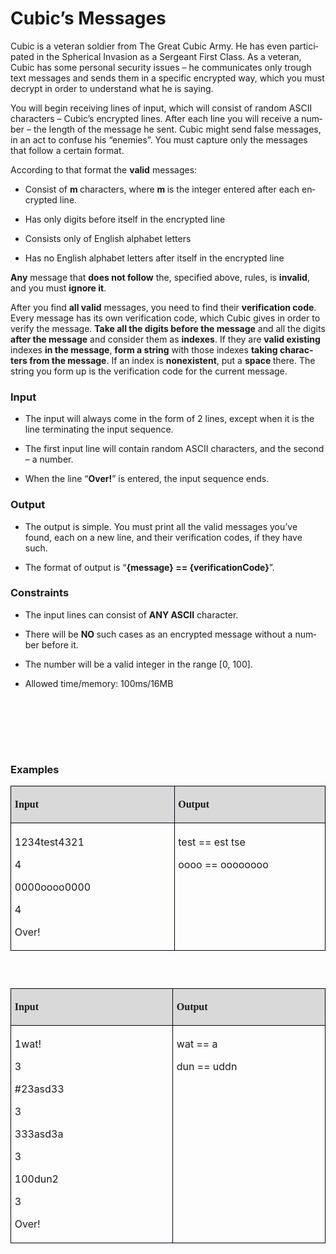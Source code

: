 <H1 LANG="bg-BG" CLASS="western"><A NAME="_GoBack"></A>
Cubic’s <SPAN LANG="en-US">Messages</SPAN></H1>
<P LANG="bg-BG" CLASS="western" STYLE="margin-bottom: 0.14in"><SPAN LANG="en-US">Cubic
is a veteran soldier from The Great Cubic Army. He has even
participated in the Spherical Invasion as a Sergeant First Class. As
a veteran, Cubic has some personal security issues – he
communicates only trough text messages and sends them in a specific
encrypted way, which you must decrypt in order to understand what he
is saying.</SPAN></P>
<P LANG="bg-BG" CLASS="western" STYLE="margin-bottom: 0.14in"><SPAN LANG="en-US">You
will begin receiving lines of input, which will consist of random
ASCII characters – Cubic’s encrypted lines. After each line you
will receive a number – the length of the message he sent. Cubic
might send false messages, in an act to confuse his “enemies”.
You must capture only the messages that follow a certain format. </SPAN>
</P>
<P LANG="bg-BG" CLASS="western" STYLE="margin-bottom: 0.14in"><SPAN LANG="en-US">According
to that format the </SPAN><SPAN LANG="en-US"><B>valid</B></SPAN><SPAN LANG="en-US">
messages:</SPAN></P>
<UL>
	<LI><P LANG="bg-BG" STYLE="margin-bottom: 0.14in"><SPAN LANG="en-US">Consist
	of </SPAN><SPAN LANG="en-US"><B>m </B></SPAN><SPAN LANG="en-US">characters,
	where </SPAN><SPAN LANG="en-US"><B>m </B></SPAN><SPAN LANG="en-US">is
	the integer entered after each encrypted line.  </SPAN>
	</P>
	<LI><P LANG="bg-BG" STYLE="margin-bottom: 0.14in"><SPAN LANG="en-US">Has
	only digits before itself in the encrypted line</SPAN></P>
	<LI><P LANG="bg-BG" STYLE="margin-bottom: 0.14in"><SPAN LANG="en-US">Consists
	only of English alphabet letters</SPAN></P>
	<LI><P LANG="bg-BG" STYLE="margin-bottom: 0.14in"><SPAN LANG="en-US">Has
	no English alphabet letters after itself in the encrypted line</SPAN></P>
</UL>
<P LANG="bg-BG" CLASS="western" STYLE="margin-bottom: 0.14in"><SPAN LANG="en-US"><B>Any</B></SPAN><SPAN LANG="en-US">
message that </SPAN><SPAN LANG="en-US"><B>does not follow</B></SPAN><SPAN LANG="en-US">
the, specified above, rules, is </SPAN><SPAN LANG="en-US"><B>invalid</B></SPAN><SPAN LANG="en-US">,
and you must </SPAN><SPAN LANG="en-US"><B>ignore it</B></SPAN><SPAN LANG="en-US">.</SPAN></P>
<P LANG="bg-BG" CLASS="western" STYLE="margin-bottom: 0.14in"><SPAN LANG="en-US">After
you find </SPAN><SPAN LANG="en-US"><B>all valid</B></SPAN><SPAN LANG="en-US">
messages, you need to find their </SPAN><SPAN LANG="en-US"><B>verification
code</B></SPAN><SPAN LANG="en-US">. Every message has its own
verification code, which Cubic gives in order to verify the message.
</SPAN><SPAN LANG="en-US"><B>Take all the digits before the message</B></SPAN><SPAN LANG="en-US">
and all the digits </SPAN><SPAN LANG="en-US"><B>after the message</B></SPAN><SPAN LANG="en-US">
and consider them as </SPAN><SPAN LANG="en-US"><B>indexes</B></SPAN><SPAN LANG="en-US">.
If they are </SPAN><SPAN LANG="en-US"><B>valid existing</B></SPAN><SPAN LANG="en-US">
indexes </SPAN><SPAN LANG="en-US"><B>in the message</B></SPAN><SPAN LANG="en-US">,
</SPAN><SPAN LANG="en-US"><B>form a string</B></SPAN><SPAN LANG="en-US">
with those indexes </SPAN><SPAN LANG="en-US"><B>taking characters
from the message</B></SPAN><SPAN LANG="en-US">. If an index is
</SPAN><SPAN LANG="en-US"><B>nonexistent</B></SPAN><SPAN LANG="en-US">,
put a </SPAN><SPAN LANG="en-US"><B>space </B></SPAN><SPAN LANG="en-US">there.
The string you form up is the verification code for the current
message. </SPAN>
</P>
<H3 LANG="bg-BG" CLASS="western"><SPAN LANG="en-US">Input</SPAN></H3>
<UL>
	<LI><P LANG="bg-BG" STYLE="margin-bottom: 0.14in"><SPAN LANG="en-US">The
	input will always come in the form of 2 lines, except when it is the
	line terminating the input sequence.</SPAN></P>
	<LI><P LANG="bg-BG" STYLE="margin-bottom: 0.14in"><SPAN LANG="en-US">The
	first input line will contain random ASCII characters, and the
	second – a number.</SPAN></P>
	<LI><P LANG="bg-BG" STYLE="margin-bottom: 0.14in"><SPAN LANG="en-US">When
	the line “</SPAN><SPAN LANG="en-US"><B>Over!</B></SPAN><SPAN LANG="en-US">”
	is entered, the input sequence ends. </SPAN>
	</P>
</UL>
<H3 LANG="bg-BG" CLASS="western"><SPAN LANG="en-US">Output</SPAN></H3>
<UL>
	<LI><P LANG="bg-BG" STYLE="margin-bottom: 0.14in"><SPAN LANG="en-US">The
	output is simple. You must print all the valid messages you’ve
	found, each on a new line, and their verification codes, if they
	have such.</SPAN></P>
	<LI><P LANG="bg-BG" STYLE="margin-bottom: 0.14in"><SPAN LANG="en-US">The
	format of output is “</SPAN><SPAN LANG="en-US"><B>{message} ==
	{verificationCode}</B></SPAN><SPAN LANG="en-US">”.</SPAN></P>
</UL>
<H3 LANG="bg-BG" CLASS="western"><SPAN LANG="en-US">Constraints</SPAN></H3>
<UL>
	<LI><P LANG="bg-BG" STYLE="margin-bottom: 0.14in"><SPAN LANG="en-US">The
	input lines can consist of </SPAN><SPAN LANG="en-US"><B>ANY ASCII</B></SPAN><SPAN LANG="en-US">
	character.</SPAN></P>
	<LI><P LANG="bg-BG" STYLE="margin-bottom: 0.14in"><SPAN LANG="en-US">There
	will be </SPAN><SPAN LANG="en-US"><B>NO </B></SPAN><SPAN LANG="en-US">such
	cases as an encrypted message without a number before it.</SPAN></P>
	<LI><P LANG="bg-BG" STYLE="margin-bottom: 0.14in"><SPAN LANG="en-US">The
	number will be a valid integer in the range [0, 100].</SPAN></P>
	<LI><P LANG="bg-BG" STYLE="margin-bottom: 0.14in"><SPAN LANG="en-US">Allowed
	time/memory: 100ms/16MB</SPAN></P>
</UL>
<P CLASS="western" STYLE="margin-bottom: 0.14in"><BR><BR>
</P>
<P CLASS="western" STYLE="margin-bottom: 0.14in"><BR><BR>
</P>
<H3 LANG="bg-BG" CLASS="western"><SPAN LANG="en-US">Examples</SPAN></H3>
<TABLE WIDTH=599 CELLPADDING=4 CELLSPACING=0>
	<COL WIDTH=296>
	<COL WIDTH=285>
	<TR VALIGN=TOP>
		<TD WIDTH=296 BGCOLOR="#d9d9d9" STYLE="border: 1px solid #00000a; padding-top: 0.04in; padding-bottom: 0.04in; padding-left: 0.06in; padding-right: 0.06in">
			<P LANG="bg-BG" ALIGN=LEFT><B><FONT FACE="Calibri, serif">Input</FONT></B></P>
		</TD>
		<TD WIDTH=285 BGCOLOR="#d9d9d9" STYLE="border: 1px solid #00000a; padding-top: 0.04in; padding-bottom: 0.04in; padding-left: 0.06in; padding-right: 0.06in">
			<P LANG="bg-BG" ALIGN=LEFT><B><FONT FACE="Calibri, serif">Output</FONT></B></P>
		</TD>
	</TR>
	<TR VALIGN=TOP>
		<TD WIDTH=296 HEIGHT=33 STYLE="border: 1px solid #00000a; padding-top: 0.04in; padding-bottom: 0.04in; padding-left: 0.06in; padding-right: 0.06in">
			<P LANG="bg-BG" CLASS="western" STYLE="margin-bottom: 0in"><SPAN LANG="en-US">1234test4321</SPAN></P>
			<P LANG="bg-BG" CLASS="western" STYLE="margin-bottom: 0in"><SPAN LANG="en-US">4</SPAN></P>
			<P LANG="bg-BG" CLASS="western" STYLE="margin-bottom: 0in"><SPAN LANG="en-US">0000oooo0000</SPAN></P>
			<P LANG="bg-BG" CLASS="western" STYLE="margin-bottom: 0in"><SPAN LANG="en-US">4</SPAN></P>
			<P LANG="bg-BG" CLASS="western"><SPAN LANG="en-US">Over!</SPAN></P>
		</TD>
		<TD WIDTH=285 STYLE="border: 1px solid #00000a; padding-top: 0.04in; padding-bottom: 0.04in; padding-left: 0.06in; padding-right: 0.06in">
			<P LANG="bg-BG" CLASS="western" ALIGN=JUSTIFY STYLE="margin-bottom: 0in">
			<SPAN LANG="en-US">test == est  tse</SPAN></P>
			<P LANG="bg-BG" CLASS="western" ALIGN=JUSTIFY><SPAN LANG="en-US">oooo
			== oooooooo</SPAN></P>
		</TD>
	</TR>
</TABLE>
<P CLASS="western" ALIGN=JUSTIFY STYLE="margin-bottom: 0in; line-height: 0.07in">
<BR>
</P>
<P CLASS="western" ALIGN=JUSTIFY STYLE="margin-bottom: 0in; line-height: 0.07in">
<BR>
</P>
<TABLE WIDTH=599 CELLPADDING=4 CELLSPACING=0>
	<COL WIDTH=296>
	<COL WIDTH=285>
	<TR VALIGN=TOP>
		<TD WIDTH=296 BGCOLOR="#d9d9d9" STYLE="border: 1px solid #00000a; padding-top: 0.04in; padding-bottom: 0.04in; padding-left: 0.06in; padding-right: 0.06in">
			<P LANG="bg-BG" ALIGN=LEFT><B><FONT FACE="Calibri, serif">Input</FONT></B></P>
		</TD>
		<TD WIDTH=285 BGCOLOR="#d9d9d9" STYLE="border: 1px solid #00000a; padding-top: 0.04in; padding-bottom: 0.04in; padding-left: 0.06in; padding-right: 0.06in">
			<P LANG="bg-BG" ALIGN=LEFT><B><FONT FACE="Calibri, serif">Output</FONT></B></P>
		</TD>
	</TR>
	<TR VALIGN=TOP>
		<TD WIDTH=296 HEIGHT=33 STYLE="border: 1px solid #00000a; padding-top: 0.04in; padding-bottom: 0.04in; padding-left: 0.06in; padding-right: 0.06in">
			<P LANG="bg-BG" CLASS="western" STYLE="margin-bottom: 0in"><SPAN LANG="en-US">1wat!</SPAN></P>
			<P LANG="bg-BG" CLASS="western" STYLE="margin-bottom: 0in"><SPAN LANG="en-US">3</SPAN></P>
			<P LANG="bg-BG" CLASS="western" STYLE="margin-bottom: 0in"><SPAN LANG="en-US">#23asd33</SPAN></P>
			<P LANG="bg-BG" CLASS="western" STYLE="margin-bottom: 0in"><SPAN LANG="en-US">3</SPAN></P>
			<P LANG="bg-BG" CLASS="western" STYLE="margin-bottom: 0in"><SPAN LANG="en-US">333asd3a</SPAN></P>
			<P LANG="bg-BG" CLASS="western" STYLE="margin-bottom: 0in"><SPAN LANG="en-US">3</SPAN></P>
			<P LANG="bg-BG" CLASS="western" STYLE="margin-bottom: 0in"><SPAN LANG="en-US">100dun2</SPAN></P>
			<P LANG="bg-BG" CLASS="western" STYLE="margin-bottom: 0in"><SPAN LANG="en-US">3</SPAN></P>
			<P LANG="bg-BG" CLASS="western"><SPAN LANG="en-US">Over!</SPAN></P>
		</TD>
		<TD WIDTH=285 STYLE="border: 1px solid #00000a; padding-top: 0.04in; padding-bottom: 0.04in; padding-left: 0.06in; padding-right: 0.06in">
			<P LANG="bg-BG" CLASS="western" ALIGN=JUSTIFY STYLE="margin-bottom: 0in">
			<SPAN LANG="en-US">wat == a</SPAN></P>
			<P LANG="bg-BG" CLASS="western" ALIGN=JUSTIFY><SPAN LANG="en-US">dun
			== uddn</SPAN></P>
		</TD>
	</TR>
</TABLE>